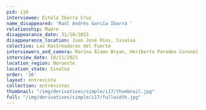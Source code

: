 ```yaml
---
pid: i16
interviewee: Estela Ibarra Cruz
name_disappeared: 'Raúl Andrés García Ibarra '
relationship: Madre
disappearance_date: 31/10/2013
disappearance_location: Juan José Ríos, Sinaloa
colectivo: Las Rastreadoras del Fuerte
interviewers_and_camera: Marina Álamo Bryan, Heriberto Paredes Coronel, Rodrigo Caballero
interview_date: 18/11/2021
location_region: Noroeste
location_state: Sinaloa
order: '16'
layout: entrevista
collection: entrevistas
thumbnail: "/img/derivatives/simple/i17/thumbnail.jpg"
full: "/img/derivatives/simple/i17/fullwidth.jpg"
---
```

